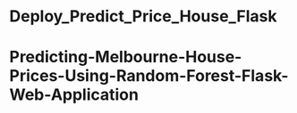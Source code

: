 # Deploy_Predict_Price_House_Flask
# Predicting-Melbourne-House-Prices-Using-Random-Forest-Flask-Web-Application
